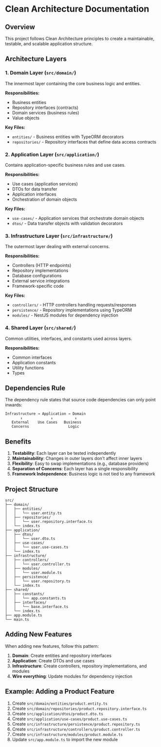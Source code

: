 # Clean Architecture Documentation

## Overview

This project follows Clean Architecture principles to create a maintainable, testable, and scalable application structure.

## Architecture Layers

### 1. Domain Layer (`src/domain/`)
The innermost layer containing the core business logic and entities.

**Responsibilities:**
- Business entities
- Repository interfaces (contracts)
- Domain services (business rules)
- Value objects

**Key Files:**
- `entities/` - Business entities with TypeORM decorators
- `repositories/` - Repository interfaces that define data access contracts

### 2. Application Layer (`src/application/`)
Contains application-specific business rules and use cases.

**Responsibilities:**
- Use cases (application services)
- DTOs for data transfer
- Application interfaces
- Orchestration of domain objects

**Key Files:**
- `use-cases/` - Application services that orchestrate domain objects
- `dtos/` - Data transfer objects with validation decorators

### 3. Infrastructure Layer (`src/infrastructure/`)
The outermost layer dealing with external concerns.

**Responsibilities:**
- Controllers (HTTP endpoints)
- Repository implementations
- Database configurations
- External service integrations
- Framework-specific code

**Key Files:**
- `controllers/` - HTTP controllers handling requests/responses
- `persistence/` - Repository implementations using TypeORM
- `modules/` - NestJS modules for dependency injection

### 4. Shared Layer (`src/shared/`)
Common utilities, interfaces, and constants used across layers.

**Responsibilities:**
- Common interfaces
- Application constants
- Utility functions
- Types

## Dependencies Rule

The dependency rule states that source code dependencies can only point inwards:

```
Infrastructure → Application → Domain
       ↓             ↓          ↓
   External    Use Cases   Business
   Concerns                  Logic
```

## Benefits

1. **Testability**: Each layer can be tested independently
2. **Maintainability**: Changes in outer layers don't affect inner layers
3. **Flexibility**: Easy to swap implementations (e.g., database providers)
4. **Separation of Concerns**: Each layer has a single responsibility
5. **Framework Independence**: Business logic is not tied to any framework

## Project Structure

```
src/
├── domain/
│   ├── entities/
│   │   └── user.entity.ts
│   ├── repositories/
│   │   └── user.repository.interface.ts
│   └── index.ts
├── application/
│   ├── dtos/
│   │   └── user.dto.ts
│   ├── use-cases/
│   │   └── user.use-cases.ts
│   └── index.ts
├── infrastructure/
│   ├── controllers/
│   │   └── user.controller.ts
│   ├── modules/
│   │   └── user.module.ts
│   ├── persistence/
│   │   └── user.repository.ts
│   └── index.ts
├── shared/
│   ├── constants/
│   │   └── app.constants.ts
│   ├── interfaces/
│   │   └── base.interface.ts
│   └── index.ts
├── app.module.ts
└── main.ts
```

## Adding New Features

When adding new features, follow this pattern:

1. **Domain**: Create entities and repository interfaces
2. **Application**: Create DTOs and use cases
3. **Infrastructure**: Create controllers, repository implementations, and modules
4. **Wire everything**: Update modules for dependency injection

## Example: Adding a Product Feature

1. Create `src/domain/entities/product.entity.ts`
2. Create `src/domain/repositories/product.repository.interface.ts`
3. Create `src/application/dtos/product.dto.ts`
4. Create `src/application/use-cases/product.use-cases.ts`
5. Create `src/infrastructure/persistence/product.repository.ts`
6. Create `src/infrastructure/controllers/product.controller.ts`
7. Create `src/infrastructure/modules/product.module.ts`
8. Update `src/app.module.ts` to import the new module
